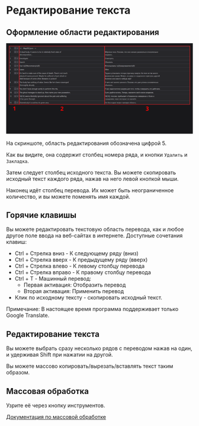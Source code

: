 # Редактирование текста

## Оформление области редактирования

![Оформление области редактирования](../assets/editing-area-layout.png)

На скриншоте, область редактирования обозначена цифрой 5.

Как вы видите, она содержит столбец номера ряда, и кнопки `Удалить` и `Закладка`.

Затем следует столбец исходного текста. Вы можете скопировать исходный текст каждого ряда, нажав на него левой кнопкой мыши.

Наконец идёт столбец перевода. Их может быть неограниченное количество, и вы можете поменять имя каждой.

## Горячие клавишы

Вы можете редактировать текстовую область перевода, как и любое другое поле ввода на веб-сайтах в интернете. Доступные сочетания клавиш:

- Ctrl + Стрелка вниз - К следующему ряду (вниз)
- Ctrl + Стрелка вверх - К предыдущему ряду (вверх)
- Ctrl + Стрелка влево - К левому столбцу перевода
- Ctrl + Стрелка вправо - К правому столбцу перевода
- Ctrl + T - Машинный перевод:
    - Первая активация: Отобразить перевод
    - Вторая активация: Применить перевод
- Клик по исходному тексту - скопировать исходный текст.

Примечание: В настоящее время программа поддерживает только Google Translate.

## Редактирование текста

Вы можете выбрать сразу несколько рядов с переводом нажав на один, и удерживая Shift при нажатии на другой.

Вы можете массово копировать/вырезать/вставлять текст таким образом.

## Массовая обработка

Узрите её через кнопку инструментов.

[Документация по массовой обработке](./batch-processing.md)
